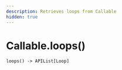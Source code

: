 ```yaml
---
description: Retrieves loops from Callable
hidden: true
---
```


# Callable.loops()

`loops() -> APIList[Loop]`

##
